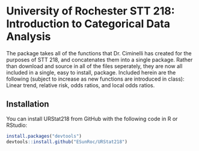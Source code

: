 # University of Rochester STT 218: Introduction to Categorical Data Analysis
The package takes all of the functions that Dr. Ciminelli has created for the purposes of STT 218, and concatenates them into a single package. Rather than download and source in all of the files seperately, they are now all included in a single, easy to install, package. Included herein are the following (subject to increase as new functions are introduced in class): Linear trend, relative risk, odds ratios, and local odds ratios.

## Installation
You can install URStat218 from GitHub with the following code in R or RStudio:
```r
install.packages("devtools")
devtools::install.github("ESunRoc/URStat218")
```